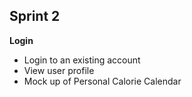 ## Sprint 2

**Login**  
- Login to an existing account
- View user profile
- Mock up of Personal Calorie Calendar

